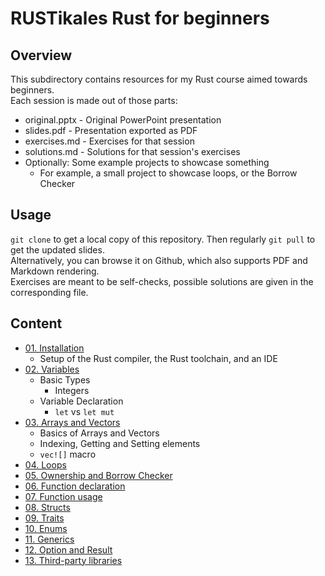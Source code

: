 # RUSTikales Rust for beginners
## Overview
This subdirectory contains resources for my Rust course aimed towards beginners.  
Each session is made out of those parts:
- original.pptx - Original PowerPoint presentation
- slides.pdf - Presentation exported as PDF
- exercises.md - Exercises for that session
- solutions.md - Solutions for that session's exercises
- Optionally: Some example projects to showcase something
  - For example, a small project to showcase loops, or the Borrow Checker
## Usage
`git clone` to get a local copy of this repository. Then regularly `git pull` to get the updated slides.  
Alternatively, you can browse it on Github, which also supports PDF and Markdown rendering.  
Exercises are meant to be self-checks, possible solutions are given in the corresponding file.
## Content
- [01. Installation](./01%20-%20Installation/)
  - Setup of the Rust compiler, the Rust toolchain, and an IDE
- [02. Variables](./02%20-%20Variables/)
  - Basic Types
    - Integers
  - Variable Declaration
    - `let` vs `let mut`
- [03. Arrays and Vectors](./03%20-%20Arrays%20and%20Vectors/)
  - Basics of Arrays and Vectors
  - Indexing, Getting and Setting elements
  - `vec![]` macro
- [04. Loops](./04%20-%20loop,%20while,%20for/)
- [05. Ownership and Borrow Checker](./05%20-%20Ownership%20and%20Borrow%20Checker/)
- [06. Function declaration](./06%20-%20Function%20declaration/)
- [07. Function usage](./07%20-%20Function%20usage/)
- [08. Structs](./08%20-%20Structs/)
- [09. Traits](./09%20-%20Traits/)
- [10. Enums](./10%20-%20Enums/)
- [11. Generics](./11%20-%20Generics/)
- [12. Option and Result](./12%20-%20Option%20and%20Result/)
- [13. Third-party libraries](./13%20-%20Third-party%20libraries/)
